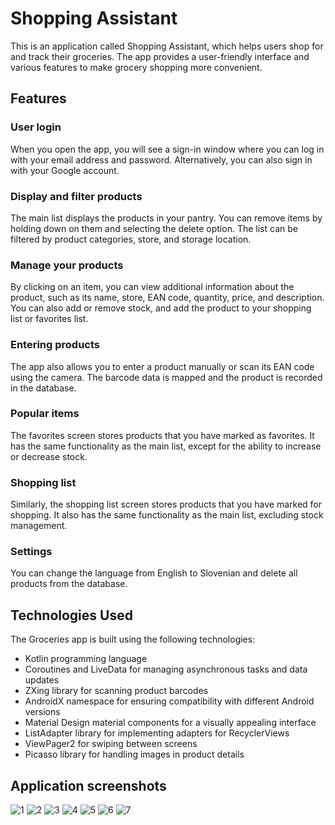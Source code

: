 # Shopping Assistant
This is an application called Shopping Assistant, which helps users shop for and track their groceries. The app provides a user-friendly interface and various features to make grocery shopping more convenient. 

## Features

### User login
When you open the app, you will see a sign-in window where you can log in with your email address and password. Alternatively, you can also sign in with your Google account.
### Display and filter products
The main list displays the products in your pantry. You can remove items by holding down on them and selecting the delete option. The list can be filtered by product categories, store, and storage location.
### Manage your products
By clicking on an item, you can view additional information about the product, such as its name, store, EAN code, quantity, price, and description. You can also add or remove stock, and add the product to your shopping list or favorites list.
### Entering products
The app also allows you to enter a product manually or scan its EAN code using the camera. The barcode data is mapped and the product is recorded in the database.
### Popular items
The favorites screen stores products that you have marked as favorites. It has the same functionality as the main list, except for the ability to increase or decrease stock.
### Shopping list
Similarly, the shopping list screen stores products that you have marked for shopping. It also has the same functionality as the main list, excluding stock management.
### Settings
You can change the language from English to Slovenian and delete all products from the database.


## Technologies Used

The Groceries app is built using the following technologies:

- Kotlin programming language
- Coroutines and LiveData for managing asynchronous tasks and data updates
- ZXing library for scanning product barcodes
- AndroidX namespace for ensuring compatibility with different Android versions
- Material Design material components for a visually appealing interface
- ListAdapter library for implementing adapters for RecyclerViews
- ViewPager2 for swiping between screens
- Picasso library for handling images in product details

## Application screenshots

![1](https://github.com/GrujicBard/Shopping_assistant/assets/33715866/09299721-529f-4893-9033-3be4694c821a) ![2](https://github.com/GrujicBard/Shopping_assistant/assets/33715866/0edab0f6-9a10-4982-8716-83766fd4f7ed) ![3](https://github.com/GrujicBard/Shopping_assistant/assets/33715866/f78cff6e-d797-4d5c-a2dd-134fb71a3da1) ![4](https://github.com/GrujicBard/Shopping_assistant/assets/33715866/58de8f0c-c154-4517-a479-2081c85a6027) ![5](https://github.com/GrujicBard/Shopping_assistant/assets/33715866/6b3000dd-e04e-4d73-bd82-540589743da6) ![6](https://github.com/GrujicBard/Shopping_assistant/assets/33715866/0bdf8509-4912-4480-a1f5-56eb92eff80a)
 ![7](https://github.com/GrujicBard/Shopping_assistant/assets/33715866/37e54d50-af1d-4955-8265-ef7981969a81)


 






 









